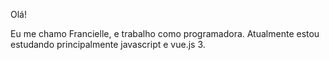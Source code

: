 Olá!

Eu me chamo Francielle, e trabalho como programadora. Atualmente estou estudando principalmente javascript e vue.js 3.
